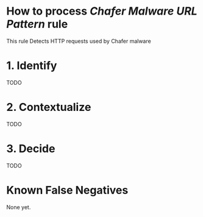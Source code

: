 # How to process *Chafer Malware URL Pattern* rule
This rule Detects HTTP requests used by Chafer malware

# 1. Identify
TODO

# 2. Contextualize
TODO

# 3. Decide
TODO

# Known False Negatives
None yet.
